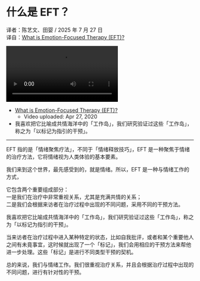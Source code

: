 # 什么是 EFT？
译者：陈艺文、田婴 / 2025 年 7 月 27 日  
译自：[What is Emotion-Focused Therapy (EFT)?](https://youtu.be/XcymHw9AZvg)  

<div class="video-wrapper"><video src="/assets/files/what_is_eft.mp4" controls playsinline></video></div>

- [What is Emotion-Focused Therapy (EFT)?](https://youtu.be/XcymHw9AZvg)
  - Video uploaded: Apr 27, 2020
- 我喜欢把它比喻成共情海洋中的「工作岛」，我们研究验证过这些「工作岛」，称之为「以标记为指引的干预」。

---

EFT 指的是「情绪聚焦疗法」，不同于「情绪释放技巧」，EFT 是一种聚焦于情绪的治疗方法，它将情绪视为人类体验的基本要素。

我们来到这个世界，最先感受到的，就是情绪。所以，EFT 是一种与情绪工作的方式，

它包含两个重要组成部分：  
一是我们在治疗中非常重视关系，尤其是充满共情的关系；  
二是我们会根据来访者在治疗过程中出现的不同问题，采用不同的干预方法。

我喜欢把它比喻成共情海洋中的「工作岛」，我们研究验证过这些「工作岛」，称之为「以标记为指引的干预」。

当来访者在治疗过程中进入某种特定的状态，比如自我批评，或者和某个重要他人之间有未竟事宜，这时候就出现了一个「标记」，我们会用相应的干预方法来帮他进一步处理。这些「标记」是进行不同类型干预的契机。

总的来说，我们与情绪工作。我们很重视治疗关系，并且会根据治疗过程中出现的不同问题，进行有针对性的干预。
